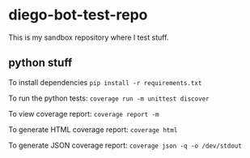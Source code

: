 # diego-bot-test-repo

This is my sandbox repository where I test stuff.


## python stuff

To install dependencies
`pip install -r requirements.txt `

To run the python tests:
`coverage run -m unittest discover`

To view coverage report:
`coverage report -m`

To generate HTML coverage report:
`coverage html`

To generate JSON coverage report:
`coverage json -q -o /dev/stdout`
